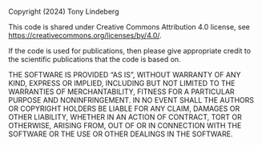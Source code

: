 Copyright (2024) Tony Lindeberg

This code is shared under Creative Commons Attribution 4.0 license, see https://creativecommons.org/licenses/by/4.0/.

If the code is used for publications, then please give appropriate credit to the scientific publications that the code is based on.

THE SOFTWARE IS PROVIDED “AS IS”, WITHOUT WARRANTY OF ANY KIND, EXPRESS OR IMPLIED, INCLUDING BUT NOT LIMITED TO THE WARRANTIES OF MERCHANTABILITY, FITNESS FOR A PARTICULAR PURPOSE AND NONINFRINGEMENT. IN NO EVENT SHALL THE AUTHORS OR COPYRIGHT HOLDERS BE LIABLE FOR ANY CLAIM, DAMAGES OR OTHER LIABILITY, WHETHER IN AN ACTION OF CONTRACT, TORT OR OTHERWISE, ARISING FROM, OUT OF OR IN CONNECTION WITH THE SOFTWARE OR THE USE OR OTHER DEALINGS IN THE SOFTWARE.
